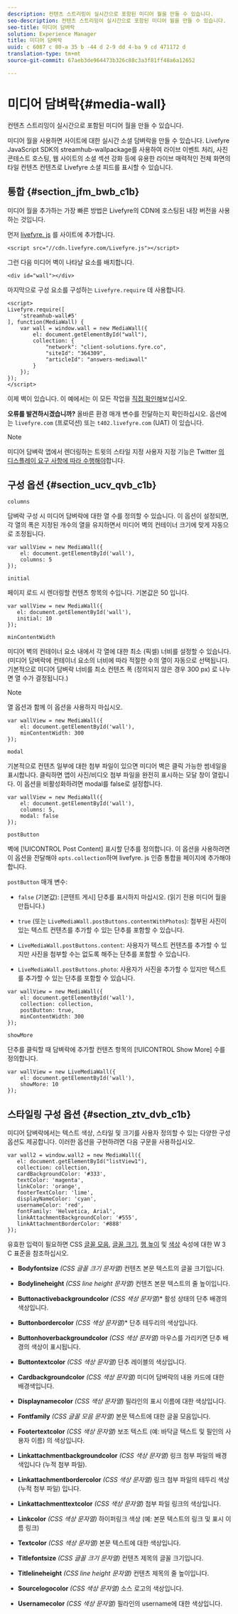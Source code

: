```yaml
---
description: 컨텐츠 스트리밍이 실시간으로 포함된 미디어 월을 만들 수 있습니다.
seo-description: 컨텐츠 스트리밍이 실시간으로 포함된 미디어 월을 만들 수 있습니다.
seo-title: 미디어 담벼락
solution: Experience Manager
title: 미디어 담벼락
uuid: c 6087 c 80-a 35 b -44 d 2-9 dd 4-ba 9 cd 471172 d
translation-type: tm+mt
source-git-commit: 67aeb3de964473b326c88c3a3f81ff48a6a12652

---
```



# 미디어 담벼락{#media-wall}

컨텐츠 스트리밍이 실시간으로 포함된 미디어 월을 만들 수 있습니다.

미디어 월을 사용하면 사이트에 대한 실시간 소셜 담벼락을 만들 수 있습니다. Livefyre JavaScript SDK의 streamhub-wallpackage를 사용하여 라이브 이벤트 처리, 사진 콘테스트 호스팅, 웹 사이트의 소셜 섹션 강화 등에 유용한 라이브 매력적인 전체 화면의 타일 컨텐츠 컨텐츠로 Livefyre 소셜 피드를 표시할 수 있습니다.

## 통합 {#section_jfm_bwb_c1b}

미디어 월을 추가하는 가장 빠른 방법은 Livefyre의 CDN에 호스팅된 내장 버전을 사용하는 것입니다.

먼저 [livefyre. js](https://github.com/Livefyre/Livefyre.js) 를 사이트에 추가합니다.

```
<script src="//cdn.livefyre.com/Livefyre.js"></script> 
```

그런 다음 미디어 벽이 나타날 요소를 배치합니다.

```
<div id="wall"></div>
```

마지막으로 구성 요소를 구성하는 `Livefyre.require` 데 사용합니다.

```
<script> 
Livefyre.require([ 
    'streamhub-wall#5' 
], function(MediaWall) {     
    var wall = window.wall = new MediaWall({ 
        el: document.getElementById("wall"), 
        collection: { 
            "network": "client-solutions.fyre.co", 
            "siteId": "364309", 
            "articleId": "answers-mediawall" 
        } 
    }); 
}); 
</script>
```

이제 벽이 있습니다. 이 예에서는 이 모든 작업을 [직접 확인해](https://codepen.io/gobengo/pen/dFwDL)보십시오.

**오류를 발견하시겠습니까?** 올바른 환경 매개 변수를 전달하는지 확인하십시오. 옵션에는 `livefyre.com` (프로덕션) 또는 `t402.livefyre.com` (UAT) 이 있습니다.

>[!NOTE]
>
>미디어 담벼락 앱에서 렌더링하는 트윗의 스타일 지정 사용자 지정 기능은 Twitter [의 디스플레이 요구 사항에 따라 수행해야](https://dev.twitter.com/terms/display-requirements)합니다.

## 구성 옵션 {#section_ucv_qvb_c1b}

`columns`

담벼락 구성 시 미디어 담벼락에 대한 열 수를 정의할 수 있습니다. 이 옵션이 설정되면, 각 열의 폭은 지정된 개수의 열을 유지하면서 미디어 벽의 컨테이너 크기에 맞게 자동으로 조정됩니다.

```
var wallView = new MediaWall({ 
    el: document.getElementById('wall'), 
    columns: 5 
});
```

`initial`

페이지 로드 시 렌더링할 컨텐츠 항목의 수입니다. 기본값은 50 입니다.

```
var wallView = new MediaWall({ 
   el: document.getElementById('wall'), 
   initial: 10 
});
```

`minContentWidth`

미디어 벽의 컨테이너 요소 내에서 각 열에 대한 최소 (픽셀) 너비를 설정할 수 있습니다. (미디어 담벼락에 컨테이너 요소의 너비에 따라 적절한 수의 열이 자동으로 선택됩니다. 기본적으로 미디어 담벼락 너비를 최소 컨텐츠 폭 (정의되지 않은 경우 300 px) 로 나누면 열 수가 결정됩니다.)

>[!NOTE]
>
>열 옵션과 함께 이 옵션을 사용하지 마십시오.

```
var wallView = new MediaWall({ 
    el: document.getElementById('wall'), 
    minContentWidth: 300 
});
```

`modal`

기본적으로 컨텐츠 일부에 대한 첨부 파일이 있으면 미디어 벽은 클릭 가능한 썸네일을 표시합니다. 클릭하면 앱이 사진/비디오 첨부 파일을 완전히 표시하는 모달 창이 열립니다. 이 옵션을 비활성화하려면 modal를 false로 설정합니다.

```
var wallView = new MediaWall({ 
    el: document.getElementById('wall'), 
    columns: 5, 
    modal: false 
});
```

`postButton`

벽에 [!UICONTROL Post Content] 표시할 단추를 정의합니다. 이 옵션을 사용하려면 이 옵션을 전달해야 `opts.collection`하며 livefyre. js 인증 통합을 페이지에 추가해야 합니다.

`postButton` 매개 변수:

* `false` (기본값): [콘텐트 게시] 단추를 표시하지 마십시오. (읽기 전용 미디어 월을 만듭니다.)
* `true` (또는 `LiveMediaWall.postButtons.contentWithPhotos`): 첨부된 사진이 있는 텍스트 컨텐츠를 추가할 수 있는 단추를 포함할 수 있습니다.

* `LiveMediaWall.postButtons.content`: 사용자가 텍스트 컨텐츠를 추가할 수 있지만 사진을 첨부할 수는 없도록 해주는 단추를 포함할 수 있습니다.
* `LiveMediaWall.postButtons.photo`: 사용자가 사진을 추가할 수 있지만 텍스트를 추가할 수 있는 단추를 포함할 수 있습니다.

```
var wallView = new MediaWall({ 
    el: document.getElementById('wall'), 
    collection: collection, 
    postButton: true, 
    minContentWidth: 300 
});
```

`showMore`

단추를 클릭할 때 담벼락에 추가할 컨텐츠 항목의 [!UICONTROL Show More] 수를 정의합니다.

```
var wallView = new LiveMediaWall({ 
    el: document.getElementById('wall'), 
    showMore: 10 
});
```

## 스타일링 구성 옵션 {#section_ztv_dvb_c1b}

미디어 담벼락에서는 텍스트 색상, 스타일 및 크기를 사용자 정의할 수 있는 다양한 구성 옵션도 제공합니다. 이러한 옵션을 구현하려면 다음 구문을 사용하십시오.

```
var wall2 = window.wall2 = new MediaWall({ 
   el: document.getElementById("listView1"), 
   collection: collection, 
   cardBackgroundColor: '#333', 
   textColor: 'magenta', 
   linkColor: 'orange', 
   footerTextColor: 'lime', 
   displayNameColor: 'cyan', 
   usernameColor: 'red', 
   fontFamily: 'Helvetica, Arial', 
   linkAttachmentBackgroundColor: '#555', 
   linkAttachmentBorderColor: '#888' 
}); 
```

유효한 입력이 필요하면 CSS [글꼴 모음](https://www.w3.org/TR/CSS2/fonts.html#propdef-font-family), [글꼴 크기](https://www.w3.org/TR/CSS2/fonts.html#font-size-props), [행 높이](https://www.w3.org/TR/CSS2/visudet.html#propdef-line-height) 및 [색상](https://www.w3.org/TR/css3-color/#colorunits) 속성에 대한 W 3 C 표준을 참조하십시오.

* **Bodyfontsize** *(CSS 글꼴 크기 문자열)* 컨텐츠 본문 텍스트의 글꼴 크기입니다.

* **Bodylineheight** *(CSS line height 문자열)* 컨텐츠 본문 텍스트의 줄 높이입니다.

* **Buttonactivebackgroundcolor** *(CSS 색상 문자열)** 활성 상태의 단추 배경의 색상입니다.

* **Buttonbordercolor** *(CSS 색상 문자열)** 단추 테두리의 색상입니다.

* **Buttonhoverbackgroundcolor** *(CSS 색상 문자열)* 마우스를 가리키면 단추 배경의 색상이 표시됩니다.

* **Buttontextcolor** *(CSS 색상 문자열)* 단추 레이블의 색상입니다.

* **Cardbackgroundcolor** *(CSS 색상 문자열)* 미디어 담벼락의 내용 카드에 대한 배경색입니다.

* **Displaynamecolor** *(CSS 색상 문자열)* 필라인의 표시 이름에 대한 색상입니다.

* **Fontfamily** *(CSS 글꼴 모음 문자열)* 본문 텍스트에 대한 글꼴 모음입니다.

* **Footertextcolor** *(CSS 색상 문자열)* 보조 텍스트 (예: 바닥글 텍스트 및 필인의 사용자 이름) 의 색상입니다.

* **Linkattachmentbackgroundcolor** *(CSS 색상 문자열)* 링크 첨부 파일의 배경색입니다 (누적 첨부 파일).

* **Linkattachmentbordercolor** *(CSS 색상 문자열)* 링크 첨부 파일의 테두리 색상 (누적 첨부 파일) 입니다.

* **Linkattachmenttextcolor** *(CSS 색상 문자열)* 첨부 파일 링크의 색상입니다.

* **Linkcolor** *(CSS 색상 문자열)* 하이퍼링크 색상 (예: 본문 텍스트의 링크 및 표시 이름 링크)

* **Textcolor** *(CSS 색상 문자열)* 본문 텍스트에 대한 색상입니다.

* **Titlefontsize** *(CSS 글꼴 크기 문자열)* 컨텐츠 제목의 글꼴 크기입니다.

* **Titlelineheight** *(CSS line height 문자열)* 컨텐츠 제목의 줄 높이입니다.

* **Sourcelogocolor** *(CSS 색상 문자열)* 소스 로고의 색상입니다.

* **Usernamecolor** *(CSS 색상 문자열)* 필라인의 username에 대한 색상입니다.
